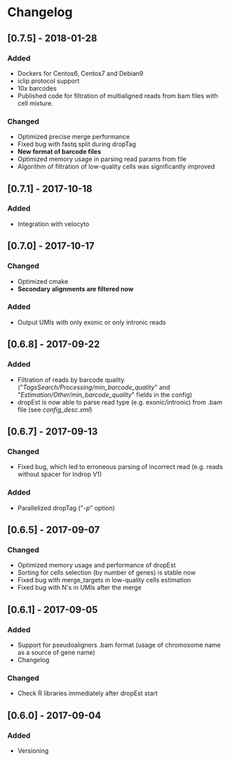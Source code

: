# Changelog

## [0.7.5] - 2018-01-28
### Added
* Dockers for Centos6, Centos7 and Debian9
* iclip protocol support
* 10x barcodes
* Published code for filtration of multialigned reads from bam files with cell mixture.
### Changed
* Optimized precise merge performance
* Fixed bug with fastq split during dropTag
* **New format of barcode files**
* Optimized memory usage in parsing read params from file
* Algorithm of filtration of low-quality cells was significantly improved

## [0.7.1] - 2017-10-18
### Added
* Integration with velocyto

## [0.7.0] - 2017-10-17
### Changed
* Optimized cmake
* **Secondary alignments are filtered now**

### Added
* Output UMIs with only exonic or only intronic reads 

## [0.6.8] - 2017-09-22
### Added
* Filtration of reads by barcode quality ("*TagsSearch/Processing/min_barcode_quality*" and 
"*Estimation/Other/min_barcode_quality*" fields in the config)
* dropEst is now able to parse read type (e.g. exonic/intronic) from .bam file (see *config_desc.xml*)

## [0.6.7] - 2017-09-13
### Changed
* Fixed bug, which led to erroneous parsing of incorrect read (e.g. reads without spacer for Indrop V1)

### Added
* Parallelized dropTag ("*-p*" option)

## [0.6.5] - 2017-09-07
### Changed
* Optimized memory usage and performance of dropEst
* Sorting for cells selection (by number of genes) is stable now
* Fixed bug with merge_targets in low-quality cells estimation
* Fixed bug with N's in UMIs after the merge

## [0.6.1] - 2017-09-05
### Added
* Support for pseudoaligners .bam format (usage of chromosome name as a source of gene name)
* Changelog

### Changed
* Check R libraries immediately after dropEst start

## [0.6.0] - 2017-09-04
### Added
* Versioning
